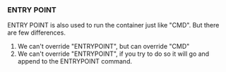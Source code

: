 ### ENTRY POINT

ENTRY POINT is also used to run the container just like "CMD". But there are few differences.
1. We can't override "ENTRYPOINT", but can override "CMD"
2. We can't override "ENTRYPOINT", if you try to do so it will go and append to the ENTRYPOINT command.